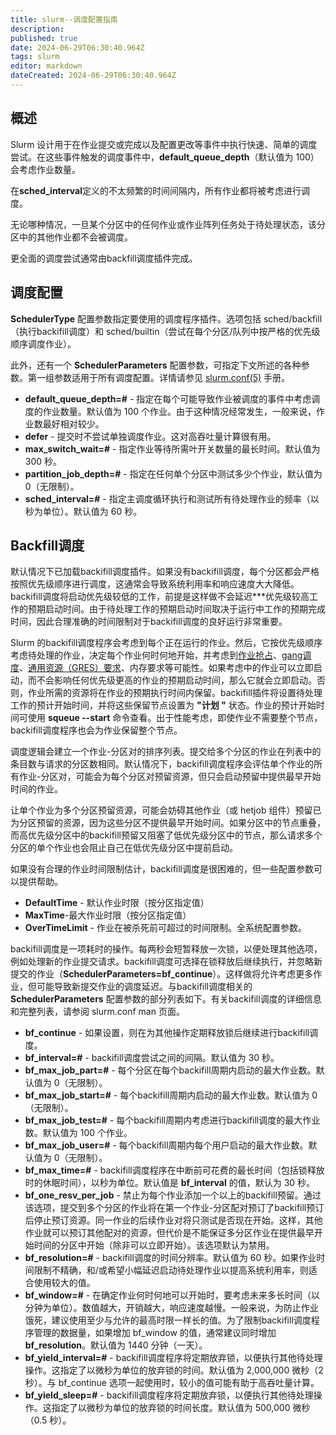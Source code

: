 ```yaml
---
title: slurm--调度配置指南
description: 
published: true
date: 2024-06-29T06:30:40.964Z
tags: slurm
editor: markdown
dateCreated: 2024-06-29T06:30:40.964Z
---
```


## 概述

Slurm 设计用于在作业提交或完成以及配置更改等事件中执行快速、简单的调度尝试。在这些事件触发的调度事件中，**default_queue_depth**（默认值为 100）会考虑作业数量。

在**sched_interval**定义的不太频繁的时间间隔内，所有作业都将被考虑进行调度。

无论哪种情况，一旦某个分区中的任何作业或作业阵列任务处于待处理状态，该分区中的其他作业都不会被调度。

更全面的调度尝试通常由backfill调度插件完成。

## 调度配置

**SchedulerType** 配置参数指定要使用的调度程序插件。选项包括 sched/backfill（执行backifill调度）和 sched/builtin（尝试在每个分区/队列中按严格的优先级顺序调度作业）。

此外，还有一个 **SchedulerParameters** 配置参数，可指定下文所述的各种参数。第一组参数适用于所有调度配置。详情请参见 [slurm.conf(5)](https://slurm.schedmd.com/slurm.conf.html) 手册。

- **default_queue_depth=#** - 指定在每个可能导致作业被调度的事件中考虑调度的作业数量。默认值为 100 个作业。由于这种情况经常发生，一般来说，作业数最好相对较少。
- **defer** - 提交时不尝试单独调度作业。这对高吞吐量计算很有用。
- **max_switch_wait=#** - 指定作业等待所需叶开关数量的最长时间。默认值为 300 秒。
- **partition_job_depth=#** - 指定在任何单个分区中测试多少个作业，默认值为 0（无限制）。
- **sched_interval=#** - 指定主调度循环执行和测试所有待处理作业的频率（以秒为单位）。默认值为 60 秒。

## Backfill调度 

默认情况下已加载backifill调度插件。如果没有backifill调度，每个分区都会严格按照优先级顺序进行调度，这通常会导致系统利用率和响应速度大大降低。backifill调度将启动优先级较低的工作，前提是这样做不会延迟***优先级较高工作的预期启动时间。由于待处理工作的预期启动时间取决于运行中工作的预期完成时间，因此合理准确的时间限制对于backifill调度的良好运行非常重要。

Slurm 的backifill调度程序会考虑到每个正在运行的作业。然后，它按优先级顺序考虑待处理的作业，决定每个作业何时何地开始，并考虑到[作业抢占](https://slurm.schedmd.com/preempt.html)、[gang调度](https://slurm.schedmd.com/gang_scheduling.html)、[通用资源（GRES）要求](https://slurm.schedmd.com/gres.html)、内存要求等可能性。如果考虑中的作业可以立即启动，而不会影响任何优先级更高的作业的预期启动时间，那么它就会立即启动。否则，作业所需的资源将在作业的预期执行时间内保留。backifill插件将设置待处理工作的预计开始时间，并将这些保留节点设置为 **"计划 "** 状态。作业的预计开始时间可使用 **squeue --start** 命令查看。出于性能考虑，即使作业不需要整个节点，backifill调度程序也会为作业保留整个节点。

调度逻辑会建立一个作业-分区对的排序列表。提交给多个分区的作业在列表中的条目数与请求的分区数相同。默认情况下，backifill调度程序会评估单个作业的所有作业-分区对，可能会为每个分区对预留资源，但只会启动预留中提供最早开始时间的作业。

让单个作业为多个分区预留资源，可能会妨碍其他作业（或 hetjob 组件）预留已为分区预留的资源，因为这些分区不提供最早开始时间。如果分区中的节点重叠，而高优先级分区中的backifill预留又阻塞了低优先级分区中的节点，那么请求多个分区的单个作业也会阻止自己在低优先级分区中提前启动。

如果没有合理的作业时间限制估计，backifill调度是很困难的，但一些配置参数可以提供帮助。

- **DefaultTime** - 默认作业时限（按分区指定值）
- **MaxTime**-最大作业时限（按分区指定值）
- **OverTimeLimit** - 作业在被杀死前可超过的时间限制。全系统配置参数。

backifill调度是一项耗时的操作。每两秒会短暂释放一次锁，以便处理其他选项，例如处理新的作业提交请求。backifill调度可选择在锁释放后继续执行，并忽略新提交的作业（**SchedulerParameters=bf_continue**）。这样做将允许考虑更多作业，但可能导致新提交作业的调度延迟。与backifill调度相关的 **SchedulerParameters** 配置参数的部分列表如下。有关backifill调度的详细信息和完整列表，请参阅 slurm.conf man 页面。

- **bf_continue** - 如果设置，则在为其他操作定期释放锁后继续进行backifill调度。
- **bf_interval=#** - backifill调度尝试之间的间隔。默认值为 30 秒。
- **bf_max_job_part=#** - 每个分区在每个backifill周期内启动的最大作业数。默认值为 0（无限制）。
- **bf_max_job_start=#** - 每个backifill周期内启动的最大作业数。默认值为 0（无限制）。
- **bf_max_job_test=#** - 每个backifill周期内考虑进行backifill调度的最大作业数。默认值为 100 个作业。
- **bf_max_job_user=#** - 每个backifill周期内每个用户启动的最大作业数。默认值为 0（无限制）。
- **bf_max_time=#** - backifill调度程序在中断前可花费的最长时间（包括锁释放时的休眠时间），以秒为单位。默认值是 **bf_interval** 的值，默认为 30 秒。
- **bf_one_resv_per_job** - 禁止为每个作业添加一个以上的backifill预留。通过该选项，提交到多个分区的作业将在第一个作业-分区配对预订了backifill预订后停止预订资源。同一作业的后续作业对将只测试是否现在开始。这样，其他作业就可以预订其他配对的资源，但代价是不能保证多分区作业在提供最早开始时间的分区中开始（除非可以立即开始）。该选项默认为禁用。
- **bf_resolution=#** - backifill调度的时间分辨率。默认值为 60 秒。如果作业时间限制不精确，和/或希望小幅延迟启动待处理作业以提高系统利用率，则适合使用较大的值。
- **bf_window=#** - 在确定作业何时何地可以开始时，要考虑未来多长时间（以分钟为单位）。数值越大，开销越大，响应速度越慢。一般来说，为防止作业饿死，建议使用至少与允许的最高时限一样长的值。为了限制backifill调度程序管理的数据量，如果增加 bf_window 的值，通常建议同时增加 **bf_resolution**。默认值为 1440 分钟（一天）。
- **bf_yield_interval=#** - backifill调度程序将定期放弃锁，以便执行其他待处理操作。这指定了以微秒为单位的放弃锁的时间。默认值为 2,000,000 微秒（2 秒）。与 bf_continue 选项一起使用时，较小的值可能有助于高吞吐量计算。
- **bf_yield_sleep=#** - backifill调度程序将定期放弃锁，以便执行其他待处理操作。这指定了以微秒为单位的放弃锁的时间长度。默认值为 500,000 微秒（0.5 秒）。